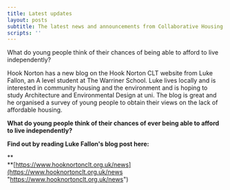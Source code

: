 ```yaml
---
title: Latest updates
layout: posts
subtitle: The latest news and announcements from Collaborative Housing
scripts: ''
---
```


What do young people think of their chances of being able to afford to live independently?

Hook Norton has a new blog on the Hook Norton CLT website from Luke Fallon, an A level student at The Warriner School. Luke lives locally and is interested in community housing and the environment and is hoping to study Architecture and Environmental Design at uni. The blog is great and he organised a survey of young people to obtain their views on the lack of affordable housing. 

**What do young people think of their chances of ever being able to afford to live independently?**

**Find out by reading Luke Fallon's blog post here:**

**  
**[https://www.hooknortonclt.org.uk/news](https://www.hooknortonclt.org.uk/news "https://www.hooknortonclt.org.uk/news")